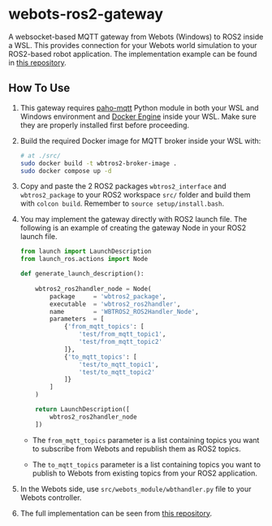 # **webots-ros2-gateway**

A websocket-based MQTT gateway from Webots (Windows) to ROS2 inside a WSL. This provides connection for your Webots world simulation to your ROS2-based robot application. The implementation example can be found in [this repository]().


## **How To Use**

1. This gateway requires [paho-mqtt](https://pypi.org/project/paho-mqtt/) Python module in both your WSL and Windows environment and [Docker Engine](https://docs.docker.com/engine/install/ubuntu/) inside your WSL. Make sure they are properly installed first before proceeding.

2. Build the required Docker image for MQTT broker inside your WSL with:
    ```bash
    # at ./src/
    sudo docker build -t wbtros2-broker-image .
    sudo docker compose up -d
    ```

3. Copy and paste the 2 ROS2 packages ```wbtros2_interface``` and ```wbtros2_package``` to your ROS2 workspace ```src/``` folder and build them with ```colcon build```. Remember to ```source setup/install.bash```.

4. You may implement the gateway directly with ROS2 launch file. The following is an example of creating the gateway Node in your ROS2 launch file.
    ```python
    from launch import LaunchDescription
    from launch_ros.actions import Node
    
    def generate_launch_description():
        
        wbtros2_ros2handler_node = Node(
            package     = 'wbtros2_package',
            executable  = 'wbtros2_ros2handler',
            name        = 'WBTROS2_ROS2Handler_Node',
            parameters  = [
                {'from_mqtt_topics': [
                    'test/from_mqtt_topic1',
                    'test/from_mqtt_topic2'
                ]},
                {'to_mqtt_topics': [
                    'test/to_mqtt_topic1',
                    'test/to_mqtt_topic2'
                ]}
            ]
        )

        return LaunchDescription([
            wbtros2_ros2handler_node
        ])
    ```

    - The ```from_mqtt_topics``` parameter is a list containing topics you want to subscribe from Webots and republish them as ROS2 topics.

    - The ```to_mqtt_topics``` parameter is a list containing topics you want to publish to Webots from existing topics from your ROS2 application.

5. In the Webots side, use ```src/webots_module/wbthandler.py``` file to your Webots controller.

6. The full implementation can be seen from [this repository]().